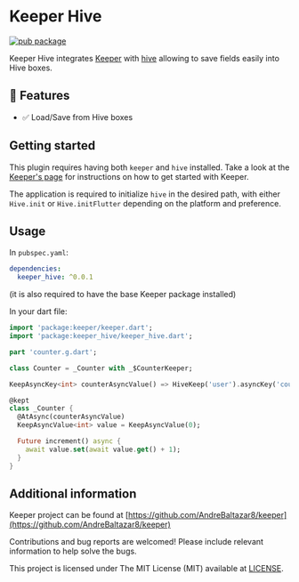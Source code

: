 # Keeper Hive

[![pub package](https://img.shields.io/pub/v/keeper_hive.svg)](https://pub.dev/packages/keeper_hive)

Keeper Hive integrates [Keeper](https://pub.dev/packages/keeper) with [hive](https://pub.dev/packages/hive) allowing to save fields easily into Hive boxes.

## 📜 Features

- ✅ Load/Save from Hive boxes

## Getting started

This plugin requires having both `keeper` and `hive` installed. Take a look at the [Keeper's page](https://pub.dev/packages/keeper) for instructions on how to get started with Keeper.

The application is required to initialize `hive` in the desired path, with either `Hive.init` or `Hive.initFlutter` depending on the platform and preference.

## Usage

In `pubspec.yaml`:

```yaml
dependencies:
  keeper_hive: ^0.0.1
```

(it is also required to have the base Keeper package installed)

In your dart file:

```dart
import 'package:keeper/keeper.dart';
import 'package:keeper_hive/keeper_hive.dart';

part 'counter.g.dart';

class Counter = _Counter with _$CounterKeeper;

KeepAsyncKey<int> counterAsyncValue() => HiveKeep('user').asyncKey('counter');

@kept
class _Counter {
  @AtAsync(counterAsyncValue)
  KeepAsyncValue<int> value = KeepAsyncValue(0);

  Future increment() async {
    await value.set(await value.get() + 1);
  }
}
```


## Additional information

Keeper project can be found at [https://github.com/AndreBaltazar8/keeper](https://github.com/AndreBaltazar8/keeper)

Contributions and bug reports are welcomed! Please include relevant information to help solve the bugs.

This project is licensed under The MIT License (MIT) available at [LICENSE](https://github.com/AndreBaltazar8/keeper/blob/master/LICENSE).